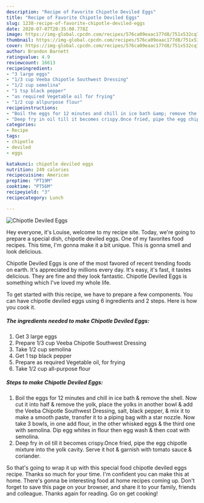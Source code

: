```yaml
---
description: "Recipe of Favorite Chipotle Deviled Eggs"
title: "Recipe of Favorite Chipotle Deviled Eggs"
slug: 1238-recipe-of-favorite-chipotle-deviled-eggs
date: 2020-07-07T20:35:08.778Z
image: https://img-global.cpcdn.com/recipes/576ca09eaac177d8/751x532cq70/chipotle-deviled-eggs-recipe-main-photo.jpg
thumbnail: https://img-global.cpcdn.com/recipes/576ca09eaac177d8/751x532cq70/chipotle-deviled-eggs-recipe-main-photo.jpg
cover: https://img-global.cpcdn.com/recipes/576ca09eaac177d8/751x532cq70/chipotle-deviled-eggs-recipe-main-photo.jpg
author: Brandon Barnett
ratingvalue: 4.9
reviewcount: 16613
recipeingredient:
- "3 large eggs"
- "1/3 cup Veeba Chipotle Southwest Dressing"
- "1/2 cup semolina"
- "1 tsp black pepper"
- "as required Vegetable oil for frying"
- "1/2 cup allpurpose flour"
recipeinstructions:
- "Boil the eggs for 12 minutes and chill in ice bath &amp; remove the shell. Now cut it into half &amp; remove the yolk, place the yolks in another bowl &amp; add the Veeba Chipotle Southwest Dressing, salt, black pepper, &amp; mix it to make a smooth paste, transfer it to a piping bag with a star nozzle. Now take 3 bowls, in one add flour, in the other whisked eggs &amp; the third one with semolina. Dip egg whites in flour then egg wash &amp; then coat with semolina."
- "Deep fry in oil till it becomes crispy.Once fried, pipe the egg chipotle mixture into the yolk cavity. Serve it hot &amp; garnish with tomato sauce &amp; coriander."
categories:
- Recipe
tags:
- chipotle
- deviled
- eggs

katakunci: chipotle deviled eggs 
nutrition: 249 calories
recipecuisine: American
preptime: "PT19M"
cooktime: "PT56M"
recipeyield: "3"
recipecategory: Lunch

---
```



![Chipotle Deviled Eggs](https://img-global.cpcdn.com/recipes/576ca09eaac177d8/751x532cq70/chipotle-deviled-eggs-recipe-main-photo.jpg)

Hey everyone, it's Louise, welcome to my recipe site. Today, we're going to prepare a special dish, chipotle deviled eggs. One of my favorites food recipes. This time, I'm gonna make it a bit unique. This is gonna smell and look delicious.

Chipotle Deviled Eggs is one of the most favored of recent trending foods on earth. It's appreciated by millions every day. It's easy, it's fast, it tastes delicious. They are fine and they look fantastic. Chipotle Deviled Eggs is something which I've loved my whole life.




To get started with this recipe, we have to prepare a few components. You can have chipotle deviled eggs using 6 ingredients and 2 steps. Here is how you cook it.

<!--inarticleads1-->

##### The ingredients needed to make Chipotle Deviled Eggs:

1. Get 3 large eggs
1. Prepare 1/3 cup Veeba Chipotle Southwest Dressing
1. Take 1/2 cup semolina
1. Get 1 tsp black pepper
1. Prepare as required Vegetable oil, for frying
1. Take 1/2 cup all-purpose flour




<!--inarticleads2-->

##### Steps to make Chipotle Deviled Eggs:

1. Boil the eggs for 12 minutes and chill in ice bath &amp; remove the shell. Now cut it into half &amp; remove the yolk, place the yolks in another bowl &amp; add the Veeba Chipotle Southwest Dressing, salt, black pepper, &amp; mix it to make a smooth paste, transfer it to a piping bag with a star nozzle. Now take 3 bowls, in one add flour, in the other whisked eggs &amp; the third one with semolina. Dip egg whites in flour then egg wash &amp; then coat with semolina.
1. Deep fry in oil till it becomes crispy.Once fried, pipe the egg chipotle mixture into the yolk cavity. Serve it hot &amp; garnish with tomato sauce &amp; coriander.




So that's going to wrap it up with this special food chipotle deviled eggs recipe. Thanks so much for your time. I'm confident you can make this at home. There's gonna be interesting food at home recipes coming up. Don't forget to save this page on your browser, and share it to your family, friends and colleague. Thanks again for reading. Go on get cooking!
